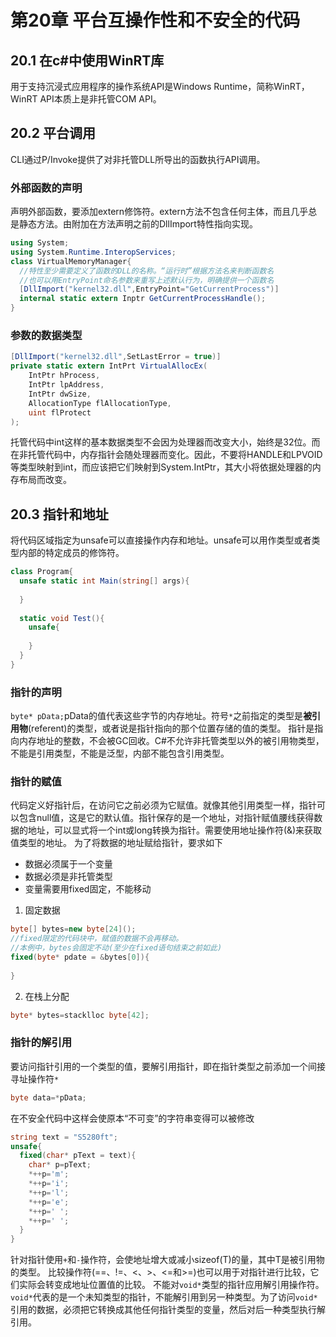 # 第20章 平台互操作性和不安全的代码
## 20.1 在c#中使用WinRT库
用于支持沉浸式应用程序的操作系统API是Windows Runtime，简称WinRT，WinRT API本质上是非托管COM API。
## 20.2 平台调用
CLI通过P/Invoke提供了对非托管DLL所导出的函数执行API调用。
### 外部函数的声明
声明外部函数，要添加extern修饰符。extern方法不包含任何主体，而且几乎总是静态方法。由附加在方法声明之前的DllImport特性指向实现。
```c#
using System;
using System.Runtime.InteropServices;
class VirtualMemoryManager{
  //特性至少需要定义了函数的DLL的名称。“运行时”根据方法名来判断函数名
  //也可以用EntryPoint命名参数来重写上述默认行为，明确提供一个函数名
  [DllImport("kernel32.dll",EntryPoint="GetCurrentProcess")]
  internal static extern Inptr GetCurrentProcessHandle();
}
```
### 参数的数据类型
```c#
[DllImport("kernel32.dll",SetLastError = true)]
private static extern IntPrt VirtualAllocEx(
    IntPtr hProcess,
    IntPtr lpAddress,
    IntPtr dwSize,
    AllocationType flAllocationType,
    uint flProtect
);
```
托管代码中int这样的基本数据类型不会因为处理器而改变大小，始终是32位。而在非托管代码中，内存指针会随处理器而变化。因此，不要将HANDLE和LPVOID等类型映射到int，而应该把它们映射到System.IntPtr，其大小将依据处理器的内存布局而改变。

## 20.3 指针和地址
将代码区域指定为unsafe可以直接操作内存和地址。unsafe可以用作类型或者类型内部的特定成员的修饰符。
```c#
class Program{
  unsafe static int Main(string[] args){
    
  }
  
  static void Test(){
    unsafe{
      
    }
  }
}
```
### 指针的声明
`byte* pData;`pData的值代表这些字节的内存地址。符号`*`之前指定的类型是**被引用物**(referent)的类型，或者说是指针指向的那个位置存储的值的类型。
指针是指向内存地址的整数，不会被GC回收。C#不允许非托管类型以外的被引用物类型，不能是引用类型，不能是泛型，内部不能包含引用类型。
### 指针的赋值
代码定义好指针后，在访问它之前必须为它赋值。就像其他引用类型一样，指针可以包含null值，这是它的默认值。指针保存的是一个地址，对指针赋值腰线获得数据的地址，可以显式将一个int或long转换为指针。需要使用地址操作符(&)来获取值类型的地址。
为了将数据的地址赋给指针，要求如下
* 数据必须属于一个变量
* 数据必须是非托管类型
* 变量需要用fixed固定，不能移动
1. 固定数据
```c#
byte[] bytes=new byte[24]();
//fixed限定的代码块中，赋值的数据不会再移动。
//本例中，bytes会固定不动(至少在fixed语句结束之前如此)
fixed(byte* pdate = &bytes[0]){
  
}
```
2. 在栈上分配
```c#
byte* bytes=stacklloc byte[42];
```
### 指针的解引用
要访问指针引用的一个类型的值，要解引用指针，即在指针类型之前添加一个间接寻址操作符`*`
```c#
byte data=*pData;
```
在不安全代码中这样会使原本“不可变”的字符串变得可以被修改
```c#
string text = "S5280ft";
unsafe{
  fixed(char* pText = text){
    char* p=pText;
    *++p='m';
    *++p='i';
    *++p='l';
    *++p='e';
    *++p=' ';
    *++p=' ';
  }
}
```
针对指针使用`+`和`-`操作符，会使地址增大或减小sizeof(T)的量，其中T是被引用物的类型。
比较操作符(==、!=、<、>、<=和>=)也可以用于对指针进行比较，它们实际会转变成地址位置值的比较。
不能对`void*`类型的指针应用解引用操作符。`void*`代表的是一个未知类型的指针，不能解引用到另一种类型。为了访问`void*`引用的数据，必须把它转换成其他任何指针类型的变量，然后对后一种类型执行解引用。
